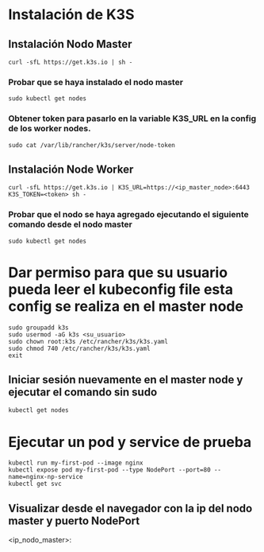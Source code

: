 # Instalación de K3S
## Instalación Nodo Master
`curl -sfL https://get.k3s.io | sh - `
### Probar que se haya instalado el nodo master
`sudo kubectl get nodes`
### Obtener token para pasarlo en la variable K3S_URL en la config de los worker nodes.
`sudo cat /var/lib/rancher/k3s/server/node-token`

## Instalación Node Worker
`curl -sfL https://get.k3s.io | K3S_URL=https://<ip_master_node>:6443 K3S_TOKEN=<token> sh - `

### Probar que el nodo se haya agregado ejecutando el siguiente comando desde el nodo master
`sudo kubectl get nodes`


# Dar permiso para que su usuario pueda leer el kubeconfig file esta config se realiza en el master node
```
sudo groupadd k3s
sudo usermod -aG k3s <su_usuario>
sudo chown root:k3s /etc/rancher/k3s/k3s.yaml
sudo chmod 740 /etc/rancher/k3s/k3s.yaml
exit
```
## Iniciar sesión nuevamente en el master node y ejecutar el comando sin sudo
`kubectl get nodes`

# Ejecutar un pod y service de prueba
```
kubectl run my-first-pod --image nginx
kubectl expose pod my-first-pod --type NodePort --port=80 --name=nginx-np-service
kubectl get svc
```
## Visualizar desde el navegador con la ip del nodo master y puerto NodePort
<ip_nodo_master>:<nodePort>
